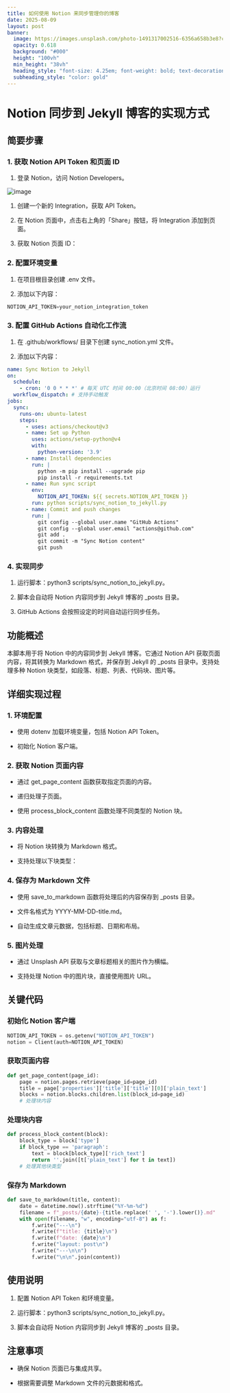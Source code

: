 ```yaml
---
title: 如何使用 Notion 来同步管理你的博客
date: 2025-08-09
layout: post
banner:
  image: https://images.unsplash.com/photo-1491317002516-6356a658b3e8?crop=entropy&cs=tinysrgb&fit=max&fm=jpg&ixid=M3w2OTIwMzJ8MHwxfHJhbmRvbXx8fHx8fHx8fDE3NTQ3MzQ5NTl8&ixlib=rb-4.1.0&q=80&w=1080
  opacity: 0.618
  background: "#000"
  height: "100vh"
  min_height: "38vh"
  heading_style: "font-size: 4.25em; font-weight: bold; text-decoration: underline"
  subheading_style: "color: gold"
---
```


# Notion 同步到 Jekyll 博客的实现方式

## 简要步骤

### 1. 获取 Notion API Token 和页面 ID

1. 登录 Notion，访问 Notion Developers。

![image](https://prod-files-secure.s3.us-west-2.amazonaws.com/a7a0cc5a-89b9-4cda-8686-1fba0ca52f40/d19c1afe-dea5-4312-9333-786b0ba83054/image.png?X-Amz-Algorithm=AWS4-HMAC-SHA256&X-Amz-Content-Sha256=UNSIGNED-PAYLOAD&X-Amz-Credential=ASIAZI2LB466S2TW5HYX%2F20250809%2Fus-west-2%2Fs3%2Faws4_request&X-Amz-Date=20250809T102239Z&X-Amz-Expires=3600&X-Amz-Security-Token=IQoJb3JpZ2luX2VjEH4aCXVzLXdlc3QtMiJIMEYCIQD6mREY%2F3vUgHh%2BMBcWFrIcEftyr8gl0cL3u65lhgZ8dgIhANJSY6aiGyHwlUIfKurKyNIBijf5dTNPAFlQUlUT6He1KogECLf%2F%2F%2F%2F%2F%2F%2F%2F%2F%2FwEQABoMNjM3NDIzMTgzODA1IgxkugpJ1Pqc5YGayq8q3AP9nDVNtxa3h17GFWd8hFkCjMzJB0dkxHqhYrZ12EOeW8ilDIdI9DsXyqKlzfCk1rYZGVRoWvv5M0H%2B0WpQGtzIZY2ae3Bjw3MXj73RdWBZ9hNQrfE5CnDOKb0DQZn37nFlv9t03quYETFez%2BHrUmjcXVfIPRbMcu0IsuUynBuKagAVX2Mjf4o5DBhqYXJzxroaPTVifUt4aekE1XFeMf%2F0aERaqtKXRXolgt6P7OwNRBK6BV%2FUjhe7PnpBW0LY3rJR7l9guzkqQXX0iSYYk01tz5skVpwx91UkV58LjmcKHYccy%2B4s5nfdosXWV1tkrS7gE1DIVIMkFxVznN057Iz9%2Fljh1SQAHtYtfeAH0bPcgOCy%2FaKw%2BSlvlhfMaQTGNfpe1dUXaQ6i0v5ZOeS8dxtgsTOzBCGtRrj9mNebrGPzgisspANsMhidv2xW2yDhynjSQJ%2FcpIowTRMIhmMzZJxZO%2B6%2B2mktX3YVmADAaR1bOm9x9CzZaseryG0kKxqdwf9QLXpz4voqH5S4K%2FcgtMcSwrbKHvfmNGe11mdeeboQSfJu9tadVb50H0jA4ntlat7lsTMrofeAZNeeqKqYAo%2B%2FKwKsTWEsNOUy%2B6wSt5czvHp1faBJwvy0oMExUjDzxNvEBjqkAQb9z6vYUO0DkRx51PSLDZ1J73IAp7owCBXbGj93OhXNG32vaewhlSq%2B2gdDmTGW0VFB7iQA8MMc%2BsvMbVAuZbDrMR%2FZLf9GDqOxIvhVSRo4glGD%2FPkoWrRF0aUhNy07DmnTqtJKHmskUgD29w8XQ%2BGYH2chJjVKcFYycqz5QUy3aCFd7nvElAkVARhCO37t8qJ0AdXvM5Ph78XMyQat9J9QdVFH&X-Amz-Signature=61424001aaeff856cf0373d80dcc0e1779e51d8c6726315bc4039b1271accb0b&X-Amz-SignedHeaders=host&x-amz-checksum-mode=ENABLED&x-id=GetObject)

1. 创建一个新的 Integration，获取 API Token。

1. 在 Notion 页面中，点击右上角的「Share」按钮，将 Integration 添加到页面。

1. 获取 Notion 页面 ID：


### 2. 配置环境变量

1. 在项目根目录创建 .env 文件。

1. 添加以下内容：

```javascript
NOTION_API_TOKEN=your_notion_integration_token
```

### 3. 配置 GitHub Actions 自动化工作流

1. 在 .github/workflows/ 目录下创建 sync_notion.yml 文件。

1. 添加以下内容：

```yaml
name: Sync Notion to Jekyll
on:
  schedule:
    - cron: '0 0 * * *' # 每天 UTC 时间 00:00（北京时间 08:00）运行
  workflow_dispatch: # 支持手动触发
jobs:
  sync:
    runs-on: ubuntu-latest
    steps:
      - uses: actions/checkout@v3
      - name: Set up Python
        uses: actions/setup-python@v4
        with:
          python-version: '3.9'
      - name: Install dependencies
        run: |
          python -m pip install --upgrade pip
          pip install -r requirements.txt
      - name: Run sync script
        env:
          NOTION_API_TOKEN: ${{ secrets.NOTION_API_TOKEN }}
        run: python scripts/sync_notion_to_jekyll.py
      - name: Commit and push changes
        run: |
          git config --global user.name "GitHub Actions"
          git config --global user.email "actions@github.com"
          git add .
          git commit -m "Sync Notion content"
          git push
```

### 4. 实现同步

1. 运行脚本：python3 scripts/sync_notion_to_jekyll.py。

1. 脚本会自动将 Notion 内容同步到 Jekyll 博客的 _posts 目录。

1. GitHub Actions 会按照设定的时间自动运行同步任务。

## 功能概述

本脚本用于将 Notion 中的内容同步到 Jekyll 博客。它通过 Notion API 获取页面内容，将其转换为 Markdown 格式，并保存到 Jekyll 的 _posts 目录中。支持处理多种 Notion 块类型，如段落、标题、列表、代码块、图片等。

## 详细实现过程

### 1. 环境配置

- 使用 dotenv 加载环境变量，包括 Notion API Token。

- 初始化 Notion 客户端。

### 2. 获取 Notion 页面内容

- 通过 get_page_content 函数获取指定页面的内容。

- 递归处理子页面。

- 使用 process_block_content 函数处理不同类型的 Notion 块。

### 3. 内容处理

- 将 Notion 块转换为 Markdown 格式。

- 支持处理以下块类型：


### 4. 保存为 Markdown 文件

- 使用 save_to_markdown 函数将处理后的内容保存到 _posts 目录。

- 文件名格式为 YYYY-MM-DD-title.md。

- 自动生成文章元数据，包括标题、日期和布局。

### 5. 图片处理

- 通过 Unsplash API 获取与文章标题相关的图片作为横幅。

- 支持处理 Notion 中的图片块，直接使用图片 URL。

## 关键代码

### 初始化 Notion 客户端

```python
NOTION_API_TOKEN = os.getenv("NOTION_API_TOKEN")
notion = Client(auth=NOTION_API_TOKEN)
```

### 获取页面内容

```python
def get_page_content(page_id):
    page = notion.pages.retrieve(page_id=page_id)
    title = page['properties']['title']['title'][0]['plain_text']
    blocks = notion.blocks.children.list(block_id=page_id)
    # 处理块内容
```

### 处理块内容

```python
def process_block_content(block):
    block_type = block['type']
    if block_type == 'paragraph':
        text = block[block_type]['rich_text']
        return ''.join([t['plain_text'] for t in text])
    # 处理其他块类型
```

### 保存为 Markdown

```python
def save_to_markdown(title, content):
    date = datetime.now().strftime("%Y-%m-%d")
    filename = f"_posts/{date}-{title.replace(' ', '-').lower()}.md"
    with open(filename, "w", encoding="utf-8") as f:
        f.write("---\n")
        f.write(f"title: {title}\n")
        f.write(f"date: {date}\n")
        f.write("layout: post\n")
        f.write("---\n\n")
        f.write("\n\n".join(content))
```

## 使用说明

1. 配置 Notion API Token 和环境变量。

1. 运行脚本：python3 scripts/sync_notion_to_jekyll.py。

1. 脚本会自动将 Notion 内容同步到 Jekyll 博客的 _posts 目录。

## 注意事项

- 确保 Notion 页面已与集成共享。

- 根据需要调整 Markdown 文件的元数据和格式。